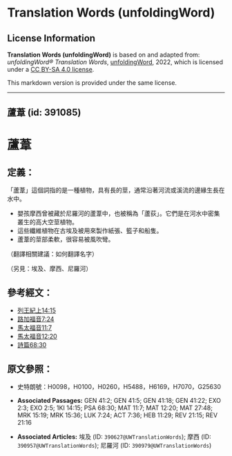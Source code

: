 # Translation Words (unfoldingWord)

## License Information

**Translation Words (unfoldingWord)** is based on and adapted from: _unfoldingWord® Translation Words_, [unfoldingWord](https://unfoldingword.org/utw), 2022, which is licensed under a [CC BY-SA 4.0 license](https://creativecommons.org/licenses/by-sa/4.0/legalcode.en).

This markdown version is provided under the same license.



--------------------------------

## 蘆葦 (id: 391085)

蘆葦
==

定義：
---

「蘆葦」這個詞指的是一種植物，具有長的莖，通常沿著河流或溪流的邊緣生長在水中。

* 嬰孩摩西曾被藏於尼羅河的蘆葦中，也被稱為「蘆荻」。它們是在河水中密集叢生的高大空莖植物。
* 這些纖維植物在古埃及被用來製作紙張、籃子和船隻。
* 蘆葦的莖部柔軟，很容易被風吹彎。

（翻譯相關建議：如何翻譯名字）

（另見：埃及、摩西、尼羅河）

參考經文：
-----

* [列王紀上14:15](https://ref.ly/1Kgs14:15)
* [路加福音7:24](https://ref.ly/Luke7:24)
* [馬太福音11:7](https://ref.ly/Matt11:7)
* [馬太福音12:20](https://ref.ly/Matt12:20)
* [詩篇68:30](https://ref.ly/Ps68:30)

原文參照：
-----

* 史特朗號：H0098，H0100，H0260，H5488，H6169，H7070，G25630

* **Associated Passages:** GEN 41:2; GEN 41:5; GEN 41:18; GEN 41:22; EXO 2:3; EXO 2:5; 1KI 14:15; PSA 68:30; MAT 11:7; MAT 12:20; MAT 27:48; MRK 15:19; MRK 15:36; LUK 7:24; ACT 7:36; HEB 11:29; REV 21:15; REV 21:16
* **Associated Articles:** 埃及 (ID: `390627@UWTranslationWords`); 摩西 (ID: `390957@UWTranslationWords`); 尼羅河 (ID: `390979@UWTranslationWords`)

